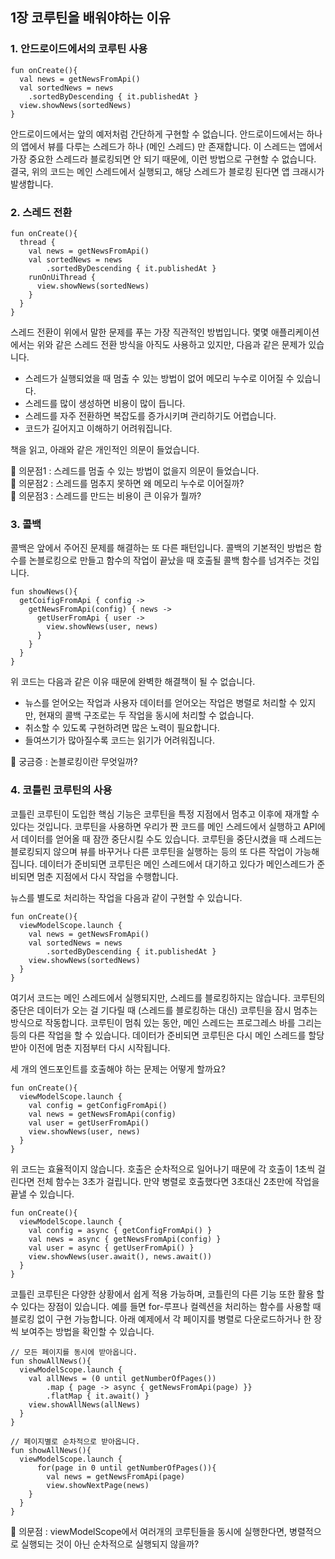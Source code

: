 ## 1장 코루틴을 배워야하는 이유

### 1. 안드로이드에서의 코루틴 사용

```
fun onCreate(){
  val news = getNewsFromApi()
  val sortedNews = news
    .sortedByDescending { it.publishedAt }
  view.showNews(sortedNews)
}
```

안드로이드에서는 앞의 예저처럼 간단하게 구현할 수 없습니다. 안드로이드에서는 하나의 앱에서 뷰를 다루는 스레드가 하나 (메인 스레드) 만 존재합니다. 이 스레드는 앱에서 가장 중요한 스레드라 블로킹되면 안 되기 때문에, 이런 방법으로 구현할 수 없습니다.
결국, 위의 코드는 메인 스레드에서 실행되고, 해당 스레드가 블로킹 된다면 앱 크래시가 발생합니다.

### 2. 스레드 전환
```
fun onCreate(){
  thread {
    val news = getNewsFromApi()
    val sortedNews = news
        .sortedByDescending { it.publishedAt }
    runOnUiThread {
      view.showNews(sortedNews)
    }
  }
}
```

스레드 전환이 위에서 말한 문제를 푸는 가장 직관적인 방법입니다. 
몇몇 애플리케이션에서는 위와 같은 스레드 전환 방식을 아직도 사용하고 있지만, 다음과 같은 문제가 있습니다.
- 스레드가 실행되었을 때 멈출 수 있는 방법이 없어 메모리 누수로 이어질 수 있습니다.
- 스레드를 많이 생성하면 비용이 많이 듭니다.
- 스레드를 자주 전환하면 복잡도를 증가시키며 관리하기도 어렵습니다.
- 코드가 길어지고 이해하기 어려워집니다.

책을 읽고, 아래와 같은 개인적인 의문이 들었습니다.

🧐 의문점1 : 스레드를 멈출 수 있는 방법이 없을지 의문이 들었습니다. </br>
🧐 의문점2 : 스레드를 멈추지 못하면 왜 메모리 누수로 이어질까? </br>
🧐 의문점3 : 스레드를 만드는 비용이 큰 이유가 뭘까? </br>

### 3. 콜백

콜백은 앞에서 주어진 문제를 해결하는 또 다른 패턴입니다. 콜백의 기본적인 방법은 함수를 논블로킹으로 만들고 함수의 작업이 끝났을 때 호출될 콜백 함수를 넘겨주는 것입니다.
```
fun showNews(){
  getCoifigFromApi { config ->
    getNewsFromApi(config) { news ->
      getUserFromApi { user ->
        view.showNews(user, news)
      }
    }    
  }
}
```

위 코드는 다음과 같은 이유 때문에 완벽한 해결책이 될 수 없습니다.
- 뉴스를 얻어오는 작업과 사용자 데이터를 얻어오는 작업은 병렬로 처리할 수 있지만, 현재의 콜백 구조로는 두 작업을 동시에 처리할 수 없습니다.
- 취소할 수 있도록 구현하려면 많은 노력이 필요합니다.
- 들여쓰기가 많아질수록 코드는 읽기가 어려워집니다.

🧐 궁금증 : 논블로킹이란 무엇일까? 

### 4. 코틀린 코루틴의 사용
코틀린 코루틴이 도입한 핵심 기능은 코루틴을 특정 지점에서 멈추고 이후에 재개할 수 있다는 것입니다. 
코루틴을 사용하면 우리가 짠 코드를 메인 스레드에서 실행하고 API에서 데이터를 얻어올 때 잠깐 중단시킬 수도 있습니다. 
코루틴을 중단시켰을 때 스레드는 블로킹되지 않으며 뷰를 바꾸거나 다른 코루틴을 실행하는 등의 또 다른 작업이 가능해집니다.
데이터가 준비되면 코루틴은 메인 스레드에서 대기하고 있다가 메인스레드가 준비되면 멈춘 지점에서 다시 작업을 수행합니다.

뉴스를 별도로 처리하는 작업을 다음과 같이 구현할 수 있습니다.

```
fun onCreate(){
  viewModelScope.launch {
    val news = getNewsFromApi()
    val sortedNews = news
        .sortedByDescending { it.publishedAt }
    view.showNews(sortedNews)
  }
}
```
여기서 코드는 메인 스레드에서 실행되지만, 스레드를 블로킹하지는 않습니다. 코루틴의 중단은 데이터가 오는 걸 기다릴 때 (스레드를 블로킹하는 대신) 
코루틴을 잠시 멈추는 방식으로 작동합니다. 코루틴이 멈춰 있는 동안, 메인 스레드는 프로그레스 바를 그리는 등의 다른 작업을 할 수 있습니다. 
데이터가 준비되면 코루틴은 다시 메인 스레드를 할당받아 이전에 멈춘 지점부터 다시 시작됩니다.

세 개의 엔드포인트를 호출해야 하는 문제는 어떻게 할까요?

```
fun onCreate(){
  viewModelScope.launch {
    val config = getConfigFromApi()
    val news = getNewsFromApi(config)
    val user = getUserFromApi()
    view.showNews(user, news)
  }
}
```

위 코드는 효율적이지 않습니다. 호출은 순차적으로 일어나기 때문에 각 호출이 1초씩 걸린다면 전체 함수는 3초가 걸립니다.
만약 병렬로 호출했다면 3초대신 2초만에 작업을 끝낼 수 있습니다. 

```
fun onCreate(){
  viewModelScope.launch {
    val config = async { getConfigFromApi() }
    val news = async { getNewsFromApi(config) } 
    val user = async { getUserFromApi() }
    view.showNews(user.await(), news.await())
  }
}
```

코틀린 코루틴은 다양한 상황에서 쉽게 적용 가능하며, 코틀린의 다른 기능 또한 활용 할 수 있다는 장점이 있습니다.
예를 들면 for-루프나 컬렉션을 처리하는 함수를 사용할 때 블로킹 없이 구현 가능합니다. 아래 예제에서 각 페이지를 병렬로 다운로드하거나
한 장씩 보여주는 방법을 확인할 수 있습니다.

```
// 모든 페이지를 동시에 받아옵니다.
fun showAllNews(){
  viewModelScope.launch {
    val allNews = (0 until getNumberOfPages())
        .map { page -> async { getNewsFromApi(page) }}
        .flatMap { it.await() }
    view.showAllNews(allNews)
  }
}
```

```
// 페이지별로 순차적으로 받아옵니다.
fun showAllNews(){
  viewModelScope.launch {
      for(page in 0 until getNumberOfPages()){
        val news = getNewsFromApi(page)
        view.showNextPage(news)
    }
  }
}
```

🧐 의문점 : viewModelScope에서 여러개의 코루틴들을 동시에 실행한다면, 
병렬적으로 실행되는 것이 아닌 순차적으로 실행되지 않을까? </br>




